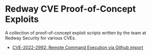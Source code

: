 # Redway CVE Proof-of-Concept Exploits
A collection of proof-of-concept exploit scripts written by the team at Redway Security for various CVEs.
* [CVE-2022-2992: Remote Command Execution via Github import](CVE-2022-2992/)